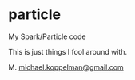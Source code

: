 # particle
My Spark/Particle code

This is just things I fool around with.

M.
michael.koppelman@gmail.com
